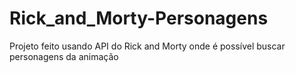 # Rick_and_Morty-Personagens
Projeto feito usando API do Rick and Morty onde é possível buscar personagens da animação
